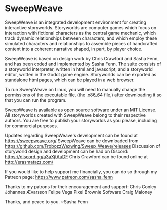 # SweepWeave

SweepWeave is an integrated development environment for creating interactive storyworlds. Storyworlds are computer games which focus on interaction with fictional characters as the central game mechanic, which track dynamic relationships between characters, and which employ these simulated characters and relationships to assemble pieces of handcrafted content into a coherent narrative shaped, in part, by player choice.

SweepWeave is based on design work by Chris Crawford and Sasha Fenn, and has been coded and implemented by Sasha Fenn. The suite consists of a storyworld interpreter, written in html and javascript, and a storyworld editor, written in the Godot game engine. Storyworlds can be exported as standalone html pages, which can be played in a web browser.

To run SweepWeave on Linux, you will need to manually change the permissions of the executable file, (the .x86_64 file,) after downloading it so that you can run the program.

SweepWeave is available as open source software under an MIT License. All storyworlds created with SweepWeave belong to their respective authors. You are free to publish your storyworlds as you please, including for commercial purposes.

Updates regarding SweepWeave's development can be found at https://sweepweave.org/
SweepWeave can be downloaded from https://github.com/FrobozzWaxwing/Sweep_Weave/releases
Discussion of storyworld design and development can be had on Discord: https://discord.gg/a3aXjtAuDF
Chris Crawford can be found online at http://erasmatazz.com/

If you would like to help support me financially, you can do so through my Patreon page:
https://www.patreon.com/sasha_fenn

Thanks to my patrons for their encouragement and support:
Chris Conley
Jóhannes Ævarsson
Felipe Vega
Pixel Brownie Software
Craig Maloney

Thanks, and peace to you.
~Sasha Fenn